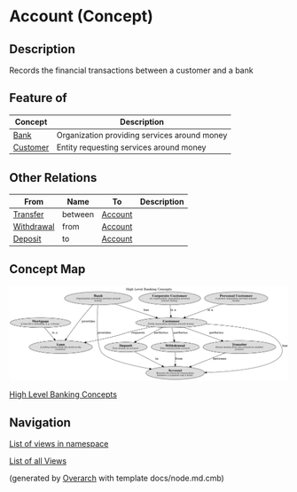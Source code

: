 
# Account (Concept)
## Description
Records the financial transactions between a customer and a bank

## Feature of
| Concept | Description |
|---|---|
| [Bank](../../mybank/concepts/bank.md)| Organization providing services around money |
| [Customer](../../mybank/concepts/customer.md)| Entity requesting services around money |
## Other Relations
| From | Name | To | Description |
|---|---|---|---|
| [Transfer](../../mybank/concepts/transfer.md) | between | [Account](../../mybank/concepts/account.md) |  |
| [Withdrawal](../../mybank/concepts/withdrawal.md) | from | [Account](../../mybank/concepts/account.md) |  |
| [Deposit](../../mybank/concepts/deposit.md) | to | [Account](../../mybank/concepts/account.md) |  |

## Concept Map
![High Level Banking Concepts](../../mybank/concepts/concept-view.png)

[High Level Banking Concepts](../../mybank/concepts/concept-view.md)


## Navigation
[List of views in namespace](./views-in-namespace.md)

[List of all Views](../../views.md)


(generated by [Overarch](https://github.com/soulspace-org/overarch) with template docs/node.md.cmb)
